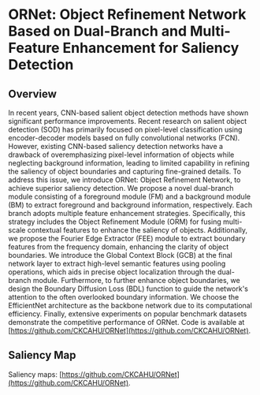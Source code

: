 # ORNet: Object Refinement Network Based on Dual-Branch and Multi-Feature Enhancement for Saliency Detection

## Overview
In recent years, CNN-based salient object detection methods have shown significant performance improvements. Recent research on salient object detection (SOD) has primarily focused on pixel-level classification using encoder-decoder models based on fully convolutional networks (FCN). However, existing CNN-based saliency detection networks have a drawback of overemphasizing pixel-level information of objects while neglecting background information, leading to limited capability in refining the saliency of object boundaries and capturing fine-grained details. To address this issue, we introduce ORNet: Object Refinement Network, to achieve superior saliency detection. We propose a novel dual-branch module consisting of a foreground module (FM) and a background module (BM) to extract foreground and background information, respectively. Each branch adopts multiple feature enhancement strategies. Specifically, this strategy includes the Object Refinement Module (ORM) for fusing multi-scale contextual features to enhance the saliency of objects. Additionally, we propose the Fourier Edge Extractor (FEE) module to extract boundary features from the frequency domain, enhancing the clarity of object boundaries. We introduce the Global Context Block (GCB) at the final network layer to extract high-level semantic features using pooling operations, which aids in precise object localization through the dual-branch module. Furthermore, to further enhance object boundaries, we design the Boundary Diffusion Loss (BDL) function to guide the network's attention to the often overlooked boundary information. We choose the EfficientNet architecture as the backbone network due to its computational efficiency. Finally, extensive experiments on popular benchmark datasets demonstrate the competitive performance of ORNet. Code is available at [https://github.com/CKCAHU/ORNet](https://github.com/CKCAHU/ORNet).

## Saliency Map
Saliency maps: [https://github.com/CKCAHU/ORNet](https://github.com/CKCAHU/ORNet).
